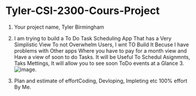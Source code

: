 # Tyler-CSI-2300-Cours-Project
1. Your project name, Tyler Birmingham
2. I am trying to build a To Do  Task Scheduling App That has a Very Simplistic View To not Overwhelm Users, I wnt TO Build It Becuse I have problems with Other apps Where you have to pay for a month view and Have a view of soon to do Tasks. It will be Useful To Schedul Asignmnts, Taks Mettings, It will allow you to see soon ToDo events at a Glance
3.![image](https://github.com/user-attachments/assets/b98f8520-6a28-460f-958c-5043f1e9aae5).

4. Plan and estimate of effortCoding, Devloping, Impleting etc 100% effort By Me.
 
